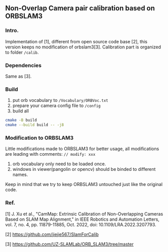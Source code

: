 ## Non-Overlap Camera pair calibration based on ORBSLAM3

### Intro.

Implementation of [1], different from open source code base [2], this version keeps no modification of orbslam3[3]. Calibration part is organized to folder ```/calib```.

### Dependencies

Same as [3].

### Build

1. put orb vocabulary to ```/Vocabulary/ORBVoc.txt```
2. prepare your camera config file to ```/config```
3. build all
```bash
cmake -B build
cmake --build build -- -j8
```

### Modification to ORBSLAM3

Little modifications made to ORBSLAM3 for better usage, all modifications are leading with comments: ```// modify: xxx```
1. orb vocabulary only need to be loaded once.
2. windows in viewer(pangolin or opencv) should be binded to different names.

Keep in mind that we try to keep ORBSLAM3 untouched just like the original code.

### Ref.

[1] J. Xu et al., "CamMap: Extrinsic Calibration of Non-Overlapping Cameras Based on SLAM Map Alignment," in IEEE Robotics and Automation Letters, vol. 7, no. 4, pp. 11879-11885, Oct. 2022, doi: 10.1109/LRA.2022.3207793.

[2] https://github.com/jiejie567/SlamForCalib

[3] https://github.com/UZ-SLAMLab/ORB_SLAM3/tree/master
